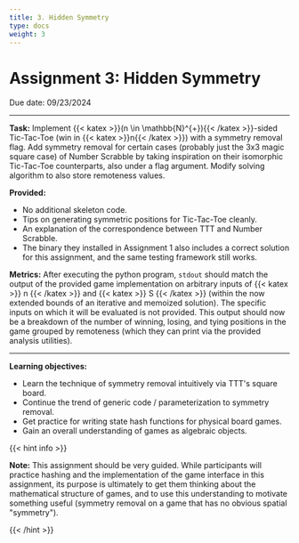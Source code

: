 ```yaml
---
title: 3. Hidden Symmetry
type: docs
weight: 3
---
```


# Assignment 3: Hidden Symmetry

Due date: 09/23/2024

---

**Task:** Implement {{< katex >}}(n \in \mathbb{N}^{+}){{< /katex >}}-sided Tic-Tac-Toe (win in {{< katex >}}n{{< /katex >}}) with a symmetry removal flag. Add symmetry removal for certain cases (probably just the 3x3 magic square case) of Number Scrabble by taking inspiration on their isomorphic Tic-Tac-Toe counterparts, also under a flag argument. Modify solving algorithm to also store remoteness values.

**Provided:**

* No additional skeleton code.
* Tips on generating symmetric positions for Tic-Tac-Toe cleanly.
* An explanation of the correspondence between TTT and Number Scrabble.
* The binary they installed in Assignment 1 also includes a correct solution for this assignment, and the same testing framework still works.

**Metrics:** After executing the python program, `stdout` should match the output of the provided game implementation on arbitrary inputs of {{< katex >}} n {{< /katex >}} and {{< katex >}} S {{< /katex >}} (within the now extended bounds of an iterative and memoized solution). The specific inputs on which it will be evaluated is not provided. This output should now be a breakdown of the number of winning, losing, and tying positions in the game grouped by remoteness (which they can print via the provided analysis utilities).

---

**Learning objectives:**

* Learn the technique of symmetry removal intuitively via TTT's square board.
* Continue the trend of generic code / parameterization to symmetry removal.
* Get practice for writing state hash functions for physical board games.
* Gain an overall understanding of games as algebraic objects.

{{< hint info >}}

**Note:** This assignment should be very guided. While participants will practice hashing and the implementation of the game interface in this assignment, its purpose is ultimately to get them thinking about the mathematical structure of games, and to use this understanding to motivate something useful (symmetry removal on a game that has no obvious spatial "symmetry").

{{< /hint >}}

